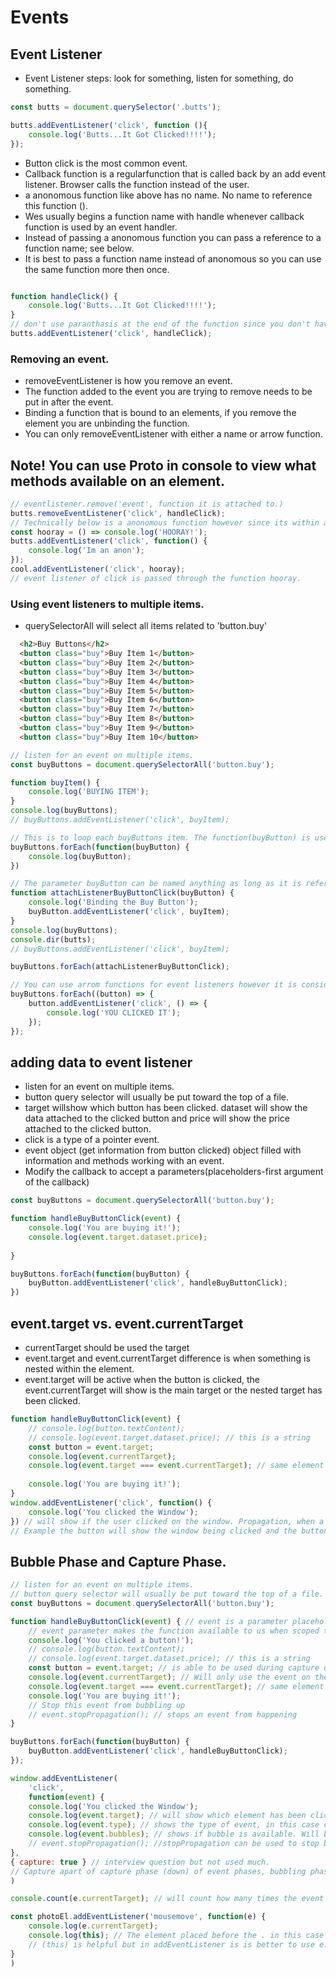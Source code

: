 # Events
## Event Listener
- Event Listener steps: look for something, listen for something, do something.
```js
const butts = document.querySelector('.butts');

butts.addEventListener('click', function (){
    console.log('Butts...It Got Clicked!!!!');
});
```
- Button click is the most common event.
- Callback function is a regularfunction that is called back by an add event listener. Browser calls the function instead of the user.
- a anonomous function like above has no name. No name to reference this function ().
- Wes usually begins a function name with handle whenever callback function is used by an event handler.
- Instead of passing a anonomous function you can pass a reference to a function name; see below.
- It is best to pass a function name instead of anonomous so you can use the same function more then once. 

```js

function handleClick() {
    console.log('Butts...It Got Clicked!!!!');
}
// don't use paranthasis at the end of the function since you don't have to call the function the browser does it for you.
butts.addEventListener('click', handleClick);
```

### Removing an event. 
- removeEventListener is how you remove an event. 
- The function added to the event you are trying to remove needs to be put in after the event.
- Binding a function that is bound to an elements, if you remove the element you are unbinding the function. 
- You can only removeEventListener with either a name or arrow function.
## Note! You can use Proto in console to view what methods available on an element.

```js
// eventlistener.remove('event', function it is attached to.)
butts.removeEventListener('click', handleClick);
// Technically below is a anonomous function however since its within a variable it can be still referenced by using that variable name.
const hooray = () => console.log('HOORAY!');
butts.addEventListener('click', function() {
    console.log('Im an anon');
});
cool.addEventListener('click', hooray);
// event listener of click is passed through the function hooray.
```
### Using event listeners to multiple items.
- querySelectorAll will select all items related to 'button.buy'

```html
  <h2>Buy Buttons</h2>
  <button class="buy">Buy Item 1</button>
  <button class="buy">Buy Item 2</button>
  <button class="buy">Buy Item 3</button>
  <button class="buy">Buy Item 4</button>
  <button class="buy">Buy Item 5</button>
  <button class="buy">Buy Item 6</button>
  <button class="buy">Buy Item 7</button>
  <button class="buy">Buy Item 8</button>
  <button class="buy">Buy Item 9</button>
  <button class="buy">Buy Item 10</button>
  ```
```js
// listen for an event on multiple items.
const buyButtons = document.querySelectorAll('button.buy');

function buyItem() {
    console.log('BUYING ITEM');
}
console.log(buyButtons);
// buyButtons.addEventListener('click', buyItem);

// This is to loop each buyButtons item. The function(buyButton) is used to call the anonomous function. 
buyButtons.forEach(function(buyButton) {
    console.log(buyButton);
})

// The parameter buyButton can be named anything as long as it is referenced.
function attachListenerBuyButtonClick(buyButton) {
    console.log('Binding the Buy Button');
    buyButton.addEventListener('click', buyItem);
}
console.log(buyButtons);
console.dir(butts);
// buyButtons.addEventListener('click', buyItem);

buyButtons.forEach(attachListenerBuyButtonClick);

// You can use arrom functions for event listeners however it is considered a anonomous function so it can not be unbound (removed). 
buyButtons.forEach((button) => {
    button.addEventListener('click', () => {
        console.log('YOU CLICKED IT');
    });
});
```

## adding data to event listener
- listen for an event on multiple items.
- button query selector will usually be put toward the top of a file. 
- target willshow which button has been clicked. dataset will show the data attached to the clicked button and price will show the price attached to the clicked button.
- click is a type of a pointer event.
- event object (get information from button clicked) object filled with information and methods working with an event. 
- Modify the callback to accept a parameters(placeholders-first argument of the callback)
```js
const buyButtons = document.querySelectorAll('button.buy');

function handleBuyButtonClick(event) {
    console.log('You are buying it!');
    console.log(event.target.dataset.price);
    
}

buyButtons.forEach(function(buyButton) {
    buyButton.addEventListener('click', handleBuyButtonClick);
})

```
## event.target vs. event.currentTarget
- currentTarget should be used the target
- event.target and event.currentTarget difference is when something is nested within the element.
- event.target will be active when the button is clicked, the event.currentTarget will show is the main target or the nested target has been clicked.
```js
function handleBuyButtonClick(event) {
    // console.log(button.textContent);
    // console.log(event.target.dataset.price); // this is a string
    const button = event.target;
    console.log(event.currentTarget);
    console.log(event.target === event.currentTarget); // same element
    
    console.log('You are buying it!');    
}
window.addEventListener('click', function() {
    console.log('You clicked the Window');
}) // will show if the user clicked on the window. Propagation, when a couple different events can be fired at the same time.
// Example the button will show the window being clicked and the button being clicked.
```
## Bubble Phase and Capture Phase. 

```js
// listen for an event on multiple items.
// button query selector will usually be put toward the top of a file. 
const buyButtons = document.querySelectorAll('button.buy');

function handleBuyButtonClick(event) { // event is a parameter placeholder, it can be named anything but mostly named event or e.
    // event parameter makes the function available to us when scoped to that function.
    console.log('You clicked a button!');
    // console.log(button.textContent);
    // console.log(event.target.dataset.price); // this is a string
    const button = event.target; // is able to be used during capture or bubble phase
    console.log(event.currentTarget); // Will only use the event on the current target. 
    console.log(event.target === event.currentTarget); // same element
    console.log('You are buying it!');
    // Stop this event from bubbling up
    // event.stopPropagation(); // stops an event from happening
}

buyButtons.forEach(function(buyButton) {
    buyButton.addEventListener('click', handleBuyButtonClick);
});

window.addEventListener(
    'click', 
    function(event) {
    console.log('You clicked the Window');
    console.log(event.target); // will show which element has been clicked.
    console.log(event.type); // shows the type of event, in this case clicked.
    console.log(event.bubbles); // shows if bubble is available. Will be false is stopPropagation is active. 
    // event.stopPropagation(); //stopPropagation can be used to stop bubbling up or capture down. 
},
{ capture: true } // interview question but not used much.
// Capture apart of capture phase (down) of event phases, bubbling phase is bubble up.
)

console.count(e.currentTarget); // will count how many times the event has been activated.

const photoEl.addEventListener('mousemove', function(e) {
    console.log(e.currentTarget);
    console.log(this); // The element placed before the . in this case photoEL will be the value of this. 
    // (this) is helpful but in addEventListener is is better to use e.currentTarget just in case you would like to change the function to an arrow => function.
}
)